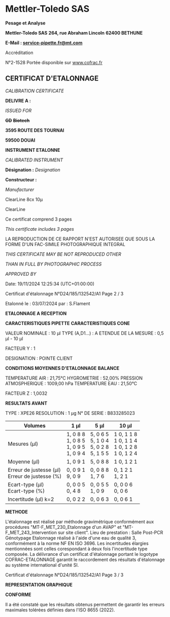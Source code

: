 # **Mettler-Toledo SAS**

**Pesage et Analyse**

**Mettler-Toledo SAS**
**264, rue Abraham Lincoln**
**62400 BETHUNE**

**E-Mail : service-pipette.fr@mt.com**

Accréditation

N°2-1528
Portée disponible
sur www.cofrac.fr
## **CERTIFICAT D'ETALONNAGE**

_CALIBRATION CERTIFICATE_


**DELIVRE A :**

_ISSUED FOR_


~~**GD**~~ ~~**Biotech**~~

**3595 ROUTE DES TOURNAI**

**59500 DOUAI**


**INSTRUMENT ETALONNE**

_CALIBRATED INSTRUMENT_


**Désignation :**
_Designation_

**Constructeur :**

_Manufacturer_


ClearLine 8cx 10µ

ClearLine



Ce certificat comprend 3 pages

_This certificate includes 3 pages_

LA REPRODUCTION DE CE RAPPORT N'EST AUTORISEE QUE SOUS
LA FORME D'UN FAC-SIMILE PHOTOGRAPHIQUE INTEGRAL

_THIS CERTIFICATE MAY BE NOT REPRODUCED OTHER_

_THAN IN FULL BY PHOTOGRAPHIC PROCESS_


_APPROVED BY_

Date: 19/11/2024 12:25:34 (UTC+01:00:00)

Certificat d'étalonnage N°D24/185/132542/A1  Page 2 / 3

Etalonné le : 03/07/2024 par : S.Flament

**ETALONNAGE A RECEPTION**

**CARACTERISTIQUES PIPETTE** **CARACTERISTIQUES CONE**


VALEUR NOMINALE : 10 µl
TYPE (A,D1...) : A
ETENDUE DE LA MESURE : 0,5 µl - 10 µl

FACTEUR Y : 1


DESIGNATION : POINTE CLIENT


**CONDITIONS MOYENNES D'ETALONNAGE** **BALANCE**


TEMPERATURE AIR : 21,75°C
HYGROMETRIE : 52,00%
PRESSION ATMOSPHERIQUE : 1009,00 hPa
TEMPERATURE EAU : 21,50°C

FACTEUR Z : 1,0032

**RESULTATS AVANT**


TYPE : XPE26
RESOLUTION : 1 µg
N° DE SERIE : B833285023










|Volumes|1 µl|5 µl|10 µl|
|---|---|---|---|
|Mesures (µl)|1, 0 8 8<br>1, 0 8 5<br>1, 0 9 5<br>1, 0 9 4|5, 0 6 5<br>5, 1 0 4<br>5, 0 2 8<br>5, 1 5 5|1 0, 1 1 8<br>1 0, 1 1 4<br>1 0, 1 2 8<br>1 0, 1 2 4|
|Moyenne (µl)|1, 0 9 1|5, 0 8 8|1 0, 1 2 1|
|Erreur de justesse (µl)<br>Erreur de justesse (%)|0, 0 9 1<br>9, 0 9|0, 0 8 8<br>1, 7 6|0, 1 2 1<br>1, 2 1|
|Ecart-type (µl)<br>Ecart-type (%)|0, 0 0 5<br>0, 4 8|0, 0 5 5<br>1, 0 9|0, 0 0 6<br>0, 0 6|
|Incertitude (µl) k=2|0, 0 2 2|0, 0 6 3|0, 0 6 1|


**METHODE**

L'étalonnage est réalisé par méthode gravimétrique conformément aux procédures "MT-F_MET_230_Etalonnage d'un AVAP" et
"MT-F_MET_243_Intervention sur site client".
Lieu de prestation : Salle Post-PCR Génotypage
Etalonnage réalisé à l'aide d'une eau de qualité 3, conformément à la norme NF EN ISO 3696.
Les incertitudes élargies mentionnées sont celles corespondant à deux fois l'incertitude type composée.
La délivrance d'un certificat d'étalonnage portant le logotype COFRAC-ETALONNAGE garantit le raccordement des résultats d'étalonnage au système
international d'unité SI.

Certificat d'étalonnage N°D24/185/132542/A1  Page 3 / 3

**REPRESENTATION GRAPHIQUE**

**CONFORME**

Il a été constaté que les résultats obtenus permettent de garantir les erreurs maximales tolérées définies dans l'ISO 8655 (2022).

